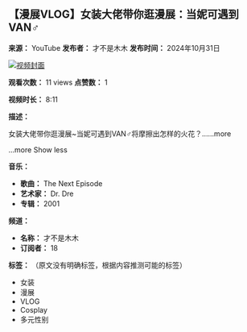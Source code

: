 ## 【漫展VLOG】女装大佬带你逛漫展：当妮可遇到VAN♂

**来源：** YouTube
**发布者：** 才不是木木
**发布时间：** 2024年10月31日

[![视频封面](https://yt3.ggpht.com/1fHAVehbbN1YdYLQxbtagWyZfM4wyulK6kTEIlg2L1fiiMmug1pISwUr8k1empuEFbFYV-hrfQ=s48-c-k-c0x00ffffff-no-rj)](/@RkkalafutmRlabor)

**观看次数：** 11 views
**点赞数：** 1

**视频时长：** 8:11

**描述：**

女装大佬带你逛漫展~当妮可遇到VAN♂将摩擦出怎样的火花？…...more

...more Show less

**音乐：**

*   **歌曲：** The Next Episode
*   **艺术家：** Dr. Dre
*   **专辑：** 2001

**频道：**

*   **名称：** 才不是木木
*   **订阅者：** 18

**标签：** （原文没有明确标签，根据内容推测可能的标签）
*   女装
*   漫展
*   VLOG
*   Cosplay
*   多元性别
